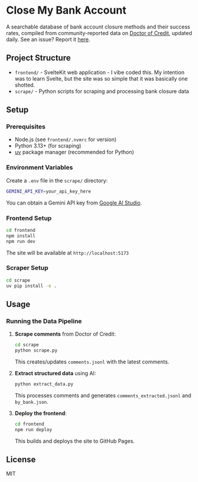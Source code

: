 # Close My Bank Account

A searchable database of bank account closure methods and their success rates, compiled from community-reported data on [Doctor of Credit](https://www.doctorofcredit.com/complete-list-of-ways-to-close-bank-accounts-at-each-bank/), updated daily. See an issue? Report it [here](/issues).

## Project Structure

- `frontend/` - SvelteKit web application - I vibe coded this. My intention was to learn Svelte, but the site was so simple that it was basically one shotted.
- `scrape/` - Python scripts for scraping and processing bank closure data

## Setup

### Prerequisites

- Node.js (see `frontend/.nvmrc` for version)
- Python 3.13+ (for scraping)
- [uv](https://github.com/astral-sh/uv) package manager (recommended for Python)

### Environment Variables

Create a `.env` file in the `scrape/` directory:

```bash
GEMINI_API_KEY=your_api_key_here
```

You can obtain a Gemini API key from [Google AI Studio](https://aistudio.google.com/app/apikey).

### Frontend Setup

```bash
cd frontend
npm install
npm run dev
```

The site will be available at `http://localhost:5173`

### Scraper Setup

```bash
cd scrape
uv pip install -e .
```

## Usage

### Running the Data Pipeline

1. **Scrape comments** from Doctor of Credit:
   ```bash
   cd scrape
   python scrape.py
   ```
   This creates/updates `comments.jsonl` with the latest comments.

2. **Extract structured data** using AI:
   ```bash
   python extract_data.py
   ```
   This processes comments and generates `comments_extracted.jsonl` and `by_bank.json`.

3. **Deploy the frontend**:
   ```bash
   cd frontend
   npm run deploy
   ```
   This builds and deploys the site to GitHub Pages.


## License

MIT
